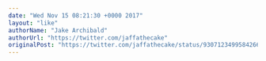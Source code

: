 ```yaml
---
date: "Wed Nov 15 08:21:30 +0000 2017"
layout: "like"
authorName: "Jake Archibald"
authorUrl: "https://twitter.com/jaffathecake"
originalPost: "https://twitter.com/jaffathecake/status/930712349958426624"
---
```

